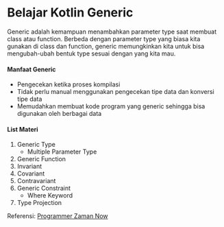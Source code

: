 # Belajar Kotlin Generic
Generic adalah kemampuan menambahkan parameter type saat membuat class atau function. Berbeda dengan parameter type yang biasa kita gunakan di class dan function, generic memungkinkan kita untuk bisa mengubah-ubah bentuk type sesuai dengan yang kita mau.
#### Manfaat Generic
- Pengecekan ketika proses kompilasi
- Tidak perlu manual menggunakan pengecekan tipe data dan konversi tipe data
- Memudahkan membuat kode program yang generic sehingga bisa digunakan oleh berbagai data

#### List Materi
1. Generic Type
   - Multiple Parameter Type
2. Generic Function
3. Invariant
4. Covariant
5. Contravariant
6. Generic Constraint
   - Where Keyword
7. Type Projection

Referensi:  [Programmer Zaman Now](https://www.youtube.com/ProgrammerZamanNow)